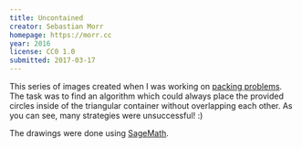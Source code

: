 ```yaml
---
title: Uncontained
creator: Sebastian Morr
homepage: https://morr.cc
year: 2016
license: CC0 1.0
submitted: 2017-03-17
---
```


This series of images created when I was working on [packing problems](https://morr.cc/split-packing/). The task was to find an algorithm which could always place the provided circles inside of the triangular container without overlapping each other. As you can see, many strategies were unsuccessful! :)

The drawings were done using [SageMath](http://www.sagemath.org/).
